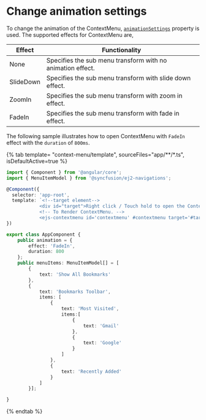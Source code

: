 # Change animation settings

To change the animation of the ContextMenu,
[`animationSettings`](https://ej2.syncfusion.com/angular/documentation/api/context-menu/menuAnimationSettingsModel/) property is used.
The supported effects for ContextMenu are,

| Effect | Functionality |
| ------------ | ----------------------- |
| None | Specifies the sub menu transform with no animation effect. |
| SlideDown | Specifies the sub menu transform with slide down effect. |
| ZoomIn | Specifies the sub menu transform with zoom in effect. |
| FadeIn | Specifies the sub menu transform with fade in effect. |

The following sample illustrates how to open ContextMenu with `FadeIn` effect with the `duration` of `800ms`.

{% tab template= "context-menu/template", sourceFiles="app/**/*.ts", isDefaultActive=true %}

```typescript
import { Component } from '@angular/core';
import { MenuItemModel } from '@syncfusion/ej2-navigations';

@Component({
  selector: 'app-root',
  template: `<!--target element-->
            <div id="target">Right click / Touch hold to open the ContextMenu</div>
            <!-- To Render ContextMenu. -->
            <ejs-contextmenu id='contextmenu' #contextmenu target='#target' [items]='menuItems' [animationSettings]='animation'></ejs-contextmenu>`
})

export class AppComponent {
    public animation = {
        effect: 'FadeIn',
        duration: 800
    };
    public menuItems: MenuItemModel[] = [
        {
            text: 'Show All Bookmarks'
        },
        {
            text: 'Bookmarks Toolbar',
            items: [
                {
                    text: 'Most Visited',
                    items:[
                        {
                            text: 'Gmail'
                        },
                        {
                            text: 'Google'
                        }
                    ]
                },
                {
                    text: 'Recently Added'
                }
            ]
        }];

}
```

{% endtab %}

